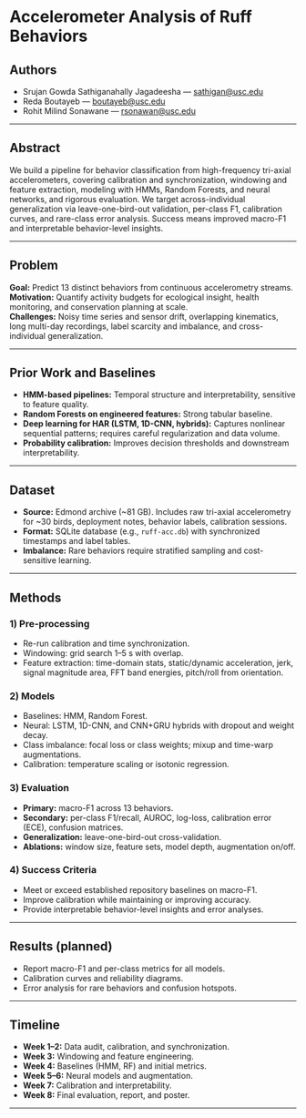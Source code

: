 # Accelerometer Analysis of Ruff Behaviors

## Authors
- Srujan Gowda Sathiganahally Jagadeesha — sathigan@usc.edu
- Reda Boutayeb — boutayeb@usc.edu
- Rohit Milind Sonawane — rsonawan@usc.edu

---

## Abstract
We build a pipeline for behavior classification from high-frequency tri-axial accelerometers, covering calibration and synchronization, windowing and feature extraction, modeling with HMMs, Random Forests, and neural networks, and rigorous evaluation. We target across-individual generalization via leave-one-bird-out validation, per-class F1, calibration curves, and rare-class error analysis. Success means improved macro-F1 and interpretable behavior-level insights.

---

## Problem
**Goal:** Predict 13 distinct behaviors from continuous accelerometry streams.  
**Motivation:** Quantify activity budgets for ecological insight, health monitoring, and conservation planning at scale.  
**Challenges:** Noisy time series and sensor drift, overlapping kinematics, long multi-day recordings, label scarcity and imbalance, and cross-individual generalization.

---

## Prior Work and Baselines
- **HMM-based pipelines:** Temporal structure and interpretability, sensitive to feature quality.
- **Random Forests on engineered features:** Strong tabular baseline.
- **Deep learning for HAR (LSTM, 1D-CNN, hybrids):** Captures nonlinear sequential patterns; requires careful regularization and data volume.
- **Probability calibration:** Improves decision thresholds and downstream interpretability.

---

## Dataset
- **Source:** Edmond archive (~81 GB). Includes raw tri-axial accelerometry for ~30 birds, deployment notes, behavior labels, calibration sessions.
- **Format:** SQLite database (e.g., `ruff-acc.db`) with synchronized timestamps and label tables.
- **Imbalance:** Rare behaviors require stratified sampling and cost-sensitive learning.

---

## Methods

### 1) Pre-processing
- Re-run calibration and time synchronization.
- Windowing: grid search 1–5 s with overlap.
- Feature extraction: time-domain stats, static/dynamic acceleration, jerk, signal magnitude area, FFT band energies, pitch/roll from orientation.

### 2) Models
- Baselines: HMM, Random Forest.
- Neural: LSTM, 1D-CNN, and CNN+GRU hybrids with dropout and weight decay.
- Class imbalance: focal loss or class weights; mixup and time-warp augmentations.
- Calibration: temperature scaling or isotonic regression.

### 3) Evaluation
- **Primary:** macro-F1 across 13 behaviors.
- **Secondary:** per-class F1/recall, AUROC, log-loss, calibration error (ECE), confusion matrices.
- **Generalization:** leave-one-bird-out cross-validation.
- **Ablations:** window size, feature sets, model depth, augmentation on/off.

### 4) Success Criteria
- Meet or exceed established repository baselines on macro-F1.
- Improve calibration while maintaining or improving accuracy.
- Provide interpretable behavior-level insights and error analyses.

---


## Results (planned)
- Report macro-F1 and per-class metrics for all models.
- Calibration curves and reliability diagrams.
- Error analysis for rare behaviors and confusion hotspots.

---

## Timeline
- **Week 1–2:** Data audit, calibration, and synchronization.
- **Week 3:** Windowing and feature engineering.
- **Week 4:** Baselines (HMM, RF) and initial metrics.
- **Week 5–6:** Neural models and augmentation.
- **Week 7:** Calibration and interpretability.
- **Week 8:** Final evaluation, report, and poster.

---
